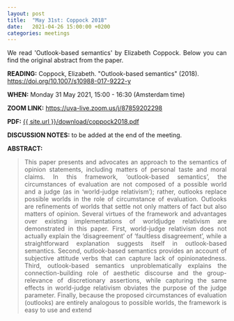 ```yaml
---
layout: post
title:  "May 31st: Coppock 2018" 
date:   2021-04-26 15:00:00 +0200
categories: meetings
---
```


<p style="text-align: justify;">
We read 'Outlook-based semantics'  by Elizabeth Coppock. Below you can find the original abstract from the paper.

</p>

<b> READING:</b> Coppock, Elizabeth. "Outlook-based semantics" (2018).
<a href="https://doi.org/10.1007/s10988-017-9222-y"  target="_blank" rel="noopener noreferrer"> https://doi.org/10.1007/s10988-017-9222-y </a>

<b> WHEN:</b>  Monday 31 May 2021, 15:00 - 16:30 (Amsterdam time)

<b> ZOOM LINK:</b> <a href="https://uva-live.zoom.us/j/87859202298"  target="_blank" rel="noopener noreferrer">https://uva-live.zoom.us/j/87859202298</a>

<b> PDF:</b>  <a href="{{ site.url }}/download/coppock2018.pdf"  target="_blank" rel="noopener noreferrer">{{ site.url }}/download/coppock2018.pdf</a>

<b> DISCUSSION NOTES:</b> to be added at the end of the meeting. 

<b> ABSTRACT: </b>

<blockquote>
<p style="text-align: justify;">
This paper presents and advocates an approach to the semantics of opinion
statements, including matters of personal taste and moral claims. In this framework,
‘outlook-based semantics’, the circumstances of evaluation are not composed of a
possible world and a judge (as in ‘world-judge relativism’); rather, outlooks replace
possible worlds in the role of circumstance of evaluation. Outlooks are refinements
of worlds that settle not only matters of fact but also matters of opinion. Several
virtues of the framework and advantages over existing implementations of worldjudge relativism are demonstrated in this paper. First, world-judge relativism does not
actually explain the ‘disagreement’ of ‘faultless disagreement’, while a straightforward explanation suggests itself in outlook-based semantics. Second, outlook-based
semantics provides an account of subjective attitude verbs that can capture lack
of opinionatedness. Third, outlook-based semantics unproblematically explains the
connection-building role of aesthetic discourse and the group-relevance of discretionary assertions, while capturing the same effects in world-judge relativism obviates
the purpose of the judge parameter. Finally, because the proposed circumstances of
evaluation (outlooks) are entirely analogous to possible worlds, the framework is easy
to use and extend
</p>


</blockquote>
